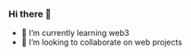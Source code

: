 ### Hi there 👋
- 🔭 I’m currently learning web3
- :handshake: I’m looking to collaborate on web projects

<!--
**ilimitado03/ilimitado03** is a ✨ _special_ ✨ repository because its `README.md` (this file) appears on your GitHub profile.

Here are some ideas to get you started:

- 🤔 I’m looking for help with ...
- 💬 Ask me about ...
- 📫 How to reach me: ...
- 😄 Pronouns: ...
- ⚡ Fun fact: ...
-->
